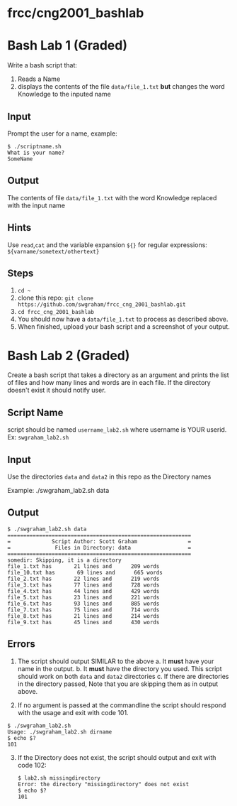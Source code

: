 # frcc/cng2001_bashlab


# Bash Lab 1 (Graded)

Write a bash script that:

1.  Reads a Name
2.  displays the contents of the file `data/file_1.txt` **but** changes the word Knowledge to the inputed name

## Input
Prompt the user for a name, example: 
```
$ ./scriptname.sh
What is your name?
SomeName
```
## Output
The contents of file `data/file_1.txt` with the word Knowledge replaced with the input name	

## Hints

Use `read`,`cat` and the variable expansion `${}` for regular expressions: `${varname/sometext/othertext}`

## Steps
1. `cd ~`
2. clone this repo: `git clone https://github.com/swgraham/frcc_cng_2001_bashlab.git`
3. `cd frcc_cng_2001_bashlab`
4. You should now have a `data/file_1.txt` to process as described above.
5. When finished, upload your bash script and a screenshot of your output. 

# Bash Lab 2 (Graded)

Create a bash script that takes a directory as an argument and prints the list of files and how many lines and words are in each file. If the directory doesn't exist it should notify user.

## Script Name

script should be named `username_lab2.sh` where username is YOUR userid.  Ex: `swgraham_lab2.sh`

## Input

Use the directories `data` and `data2` in this repo as the Directory names

Example: 
./swgraham_lab2.sh data

## Output
```
$ ./swgraham_lab2.sh data
==========================================================
=             Script Author: Scott Graham                =
=              Files in Directory: data                  =
==========================================================
somedir: Skipping, it is a directory
file_1.txt has       21 lines and      209 words
file_10.txt has       69 lines and      665 words
file_2.txt has       22 lines and      219 words
file_3.txt has       77 lines and      728 words
file_4.txt has       44 lines and      429 words
file_5.txt has       23 lines and      221 words
file_6.txt has       93 lines and      885 words
file_7.txt has       75 lines and      714 words
file_8.txt has       21 lines and      214 words
file_9.txt has       45 lines and      430 words
```
## Errors
1. The script should output SIMILAR to the above
  a. It **must** have your name in the output.
  b. It **must** have the directory you used. This script should work on both `data` and `data2` directories
  c. If there are directories in the directory passed, Note that you are skipping them as in output above.

2. If no argument is passed at the commandline the script should respond with the usage and exit with code 101.
```
$ ./swgraham_lab2.sh
Usage: ./swgraham_lab2.sh dirname
$ echo $?
101
```

3. If the Directory does not exist, the script should output and exit with code 102:
   ```
   $ lab2.sh missingdirectory
   Error: the directory "missingdirectory" does not exist
   $ echo $?
   101
   ```
